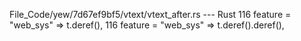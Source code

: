 File_Code/yew/7d67ef9bf5/vtext/vtext_after.rs --- Rust
116                 feature = "web_sys" => t.deref(),                                                                                                        116                 feature = "web_sys" => t.deref().deref(),

